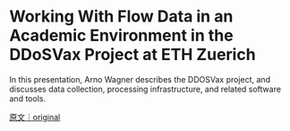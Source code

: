 
# Working With Flow Data in an Academic Environment in the DDoSVax Project at ETH Zuerich

In this presentation, Arno Wagner describes the DDOSVax project, and discusses data collection, processing infrastructure, and related software and tools.

[原文｜original](https://insights.sei.cmu.edu/library/working-with-flow-data-in-an-academic-environment-in-the-ddosvax-project-at-eth-zuerich/)
        